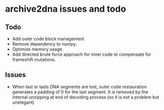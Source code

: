 # archive2dna issues and todo

## Todo

* Add outer code block management
* Remove dependency to numpy.
* Optimize memory usage.
* Add directed brute force approach for inner code to compensate for
  frameshift mutations.

## Issues

* When last or lasts DNA segments are lost, outer code restauration
  generates a padding of 0 for the last segment. It is removed by the
  internal unzipping at end of decoding process (so it is not a
  problem but unelegant)
